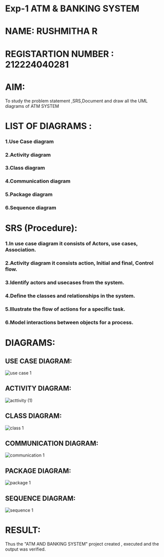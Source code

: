 # Exp-1 ATM & BANKING SYSTEM
# NAME: RUSHMITHA R
# REGISTARTION  NUMBER : 212224040281

# AIM:
To study the problem statement ,SRS,Document and draw all the UML diagrams of ATM SYSTEM

# LIST OF DIAGRAMS :

### 1.Use Case diagram
###  2.Activity diagram
### 3.Class diagram
### 4.Communication diagram
### 5.Package diagram
### 6.Sequence diagram


# SRS (Procedure):

### 1.In use case diagram it consists of Actors, use cases, Association.
### 2.Activity diagram it consists action, Initial and final, Control flow.
### 3.Identify actors and usecases from the system.
### 4.Define the classes and relationships in the system.
### 5.Illustrate the flow of actions for a specific task.
###  6.Model interactions between objects for a process.

# DIAGRAMS:

## USE CASE DIAGRAM:
![use case 1](https://github.com/user-attachments/assets/a67cb454-978c-4ebf-ada5-0f49fa506b84)

## ACTIVITY DIAGRAM:
![acttivity (1)](https://github.com/user-attachments/assets/6fd82943-bf9d-4068-aeb3-b741add0bde0)


## CLASS DIAGRAM:
![class 1](https://github.com/user-attachments/assets/599f5ee2-4d39-4549-a0c8-cca6b2563ab1)

## COMMUNICATION DIAGRAM:
![communication 1](https://github.com/user-attachments/assets/61fe6e16-2daf-44d6-8142-fb3ed44b72e6)

## PACKAGE DIAGRAM:
![package 1](https://github.com/user-attachments/assets/7975679d-6fba-4ed3-ae14-0e0d6b72f593)


## SEQUENCE DIAGRAM:
![sequence 1](https://github.com/user-attachments/assets/8fc240c2-977f-4ecb-bf1b-985616dde1bf)


# RESULT:
Thus the "ATM AND BANKING SYSTEM" project created , executed and the output was verified.
